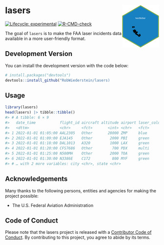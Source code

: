 
<!-- README.md is generated from README.Rmd. Please edit that file -->

# lasers <img src="man/figures/hello.png" align="right" width="120" />

<!-- badges: start -->

[![Lifecycle:
experimental](https://img.shields.io/badge/lifecycle-experimental-orange.svg)](https://lifecycle.r-lib.org/articles/stages.html#experimental)
[![R-CMD-check](https://github.com/RobWiederstein/lasers/actions/workflows/R-CMD-check.yaml/badge.svg)](https://github.com/RobWiederstein/lasers/actions/workflows/R-CMD-check.yaml)
<!-- badges: end -->

The goal of `lasers` is to make the FAA laser incidents data available
in a more user-friendly format.

## Development Version

You can install the development version with the code below:

``` r
# install.packages("devtools")
devtools::install_github("RobWiederstein/lasers)
```

## Usage

``` r
library(lasers)
head(lasers) |> tibble::tibble()
#> # A tibble: 6 × 9
#>   date_time           flight_id aircraft altitude airport laser_color injury
#>   <dttm>              <chr>     <fct>       <int> <chr>   <fct>       <chr> 
#> 1 2022-01-01 01:05:00 AAL2305   Other       28000 ZMP     blue        no    
#> 2 2022-01-01 01:09:00 EJA145    Other        2000 PBI     green       no    
#> 3 2022-01-01 01:18:00 DAL1013   A320         1000 LAX     green       no    
#> 4 2022-01-01 01:20:00 CFS7686   Other         700 PDX     multi       no    
#> 5 2022-01-01 01:25:00 N500MH    Other        2000 TOA     green       no    
#> 6 2022-01-01 01:30:00 N3386E    C172          800 MYF     green       no    
#> # … with 2 more variables: city <chr>, state <chr>
```

## Acknowledgements

Many thanks to the following persons, entities and agencies for making
the project possible:

-   The U.S. Federal Aviation Administration

## Code of Conduct

Please note that the lasers project is released with a [Contributor Code
of
Conduct](https://contributor-covenant.org/version/2/1/CODE_OF_CONDUCT.html).
By contributing to this project, you agree to abide by its terms.
